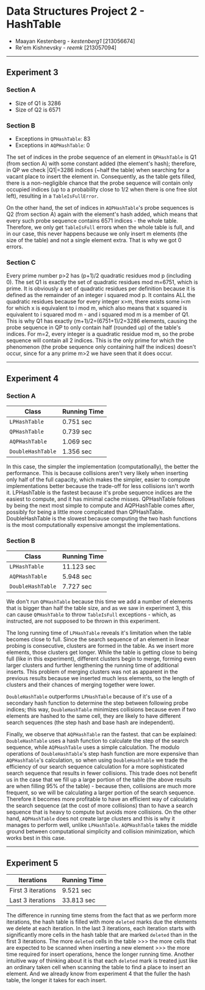 # Data Structures Project 2 - HashTable 
- Maayan Kestenberg - _kestenberg1_ [213056674]
- Re'em Kishnevsky - _reemk_ [213057094]

------------------------------
## Experiment 3
### Section A
- Size of Q1 is 3286
- Size of Q2 is 6571

### Section B
- Exceptions in `QPHashTable`: 83
- Exceptions in `AQPHashTable`: 0

The set of indices in the probe sequence of an element in `QPHashTable` is Q1 (from section A)
with some constant added (the element's hash); therefore, in QP we check |Q1|=3286 indices (~half the table)
when searching for a vacant place to insert the element in. Consequently, as the table gets filled,
there is a non-negligible chance that the probe sequence will contain only occupied indices (up to
a probability close to 1/2 when there is one free slot left), resulting in a `TableIsFullError`.

On the other hand, the set of indices in `AQPHashTable`'s probe sequences is Q2 (from section A) again with the
element's hash added, which means that every such probe sequence contains 6571 indices - the whole table.
Therefore, we only get `TableIsFull` errors when the whole table is full, and in our case, this never happens
because we only insert m elements (the size of the table) and not a single element extra. That is why we got 0 errors.

### Section C
Every prime number p>2 has (p+1)/2 quadratic residues mod p (including 0). The set Q1 is exactly the set of quadratic
residues mod m=6751, which is prime. It is obviously a set of quadratic residues per definition because it is defined
as the remainder of an integer i squared mod p. It contains ALL the quadratic residues because for every integer x>m,
there exists some i&lt;m
for which x is equivalent to i mod m, which also means that x squared is equivalent to i squared
mod m - and i squared mod m is a member of Q1. This is why Q1 has exactly (m+1)/2=(6751+1)/2=3286 elements, causing the
probe sequence in QP to only contain half (rounded up) of the table's indices.
For m=2, every integer is a quadratic residue mod m, so the probe sequence will contain all 2 indices. This is the only
prime for which the phenomenon (the probe sequence only containing half the indices) doesn't occur, since for a any prime
m>2 we have seen that it does occur.


------------------------------
## Experiment 4
### Section A
 Class             | Running Time 
-------------------|--------------
 `LPHashTable`     | 0.751 sec
 `QPHashTable`     | 0.739 sec
 `AQPHashTable`    | 1.069 sec
 `DoubleHashTable` | 1.356 sec

In this case, the simpler the implementation (computationally), the better the performance. This is because collisions aren't very likely when inserting only half of the full capacity, which makes the simpler, easier to compute implementations better because the trade-off for less collisions isn't worth it.
LPHashTable is the fastest because it's probe sequence indices are the easiest to compute, and it has minimal cache misses. QPHashTable follows by being the next most simple to compute and AQPHashTable comes after, possibly for being a little more complicated than QPHashTable. DoubleHashTable is the slowest because computing the two hash functions is the most computationally expensive amongst the implementations.


 ### Section B
 Class             | Running Time 
-------------------|--------------
 `LPHashTable`     | 11.123 sec
 `AQPHashTable`    | 5.948 sec
 `DoubleHashTable` | 7.727 sec

We don't run `QPHashTable` because this time we add a number of elements that is bigger than half the table size, and as we saw in experiment 3, this can cause `QPHashTable` to throw `TableIsFull` exceptions - which, as instructed, are not supposed to be thrown in this experiment.

The long running time of `LPHashTable` reveals it's limitation when the table becomes close to full. Since the search sequence of an element in linear probing is consecutive, clusters are formed in the table. As we insert more elements, those clusters get longer. While the table is getting close to being full (like in this experiment), different clusters begin to merge, forming even larger clusters and further lengthening the running time of additional inserts.
 This problem of merging clusters was not as apparent in the previous results because we inserted much less elements, so the length of clusters and their chances of merging together were lower.

`DoubleHashTable` outperforms `LPHashTable` because of it's use of a secondary hash function to determine the step between following probe indices; this way, `DoubleHashTable` minimizes collisions because even if two elements are hashed to the same cell, they are likely to have different search sequences (the step hash and base hash are independent).

 Finally, we observe that `AQPHashTable` ran the fastest. that can be explained:
 `DoubleHashTable` uses a hash function to calculate the step of the search sequence, while `AQPHashTable` uses a simple calculation. The modulo operations of `DoubleHashTable`'s step hash function are more expensive than `AQPHashTable`'s calculation, so when using `DoubleHashTable` we trade the efficiency of our search sequence calculation for a more sophisticated search sequence that results in fewer collisions. This trade does not benefit us in the case that we fill up a large portion of the table (the above results are when filling 95% of the table) - because then, collisions are much more frequent, so we will be calculating a larger portion of the search sequence. Therefore it becomes more profitable to have an efficient way of calculating the search sequence (at the cost of more collisions) than to have a search sequence that is heavy to compute but avoids more collisions. On the other hand, `AQPHashTable` does not create large clusters and this is why it manages to perform well, unlike `LPHashTable`. `AQPHashTable` takes the middle ground between computational simplicity and collision minimization, which works best in this case.

------------------------------
## Experiment 5
 Iterations         | Running Time 
--------------------|--------------
 First 3 iterations | 9.521 sec
 Last 3 iterations  | 33.813 sec

The difference in running time stems from the fact that as we perform more iterations, the hash 
table is filled with more `deleted` marks due the elements we delete at each iteration.
In the last 3 iterations, each iteration starts with significantly more cells in the hash table 
that are marked `deleted` than in the first 3 iterations. The more `deleted` cells in the
table >>> the more cells that are expected to be scanned when inserting a new element >>> the more time required
for insert operations, hence the longer running time.
Another intuitive way of thinking about it is that each `deleted` mark is treated just like an 
ordinary taken cell when scanning the table to find a place to insert an element.
And we already know from experiment 4 that the fuller the hash table, the longer it takes for each insert.



 
